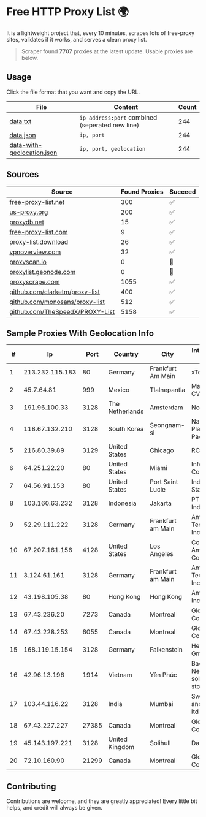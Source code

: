 
# Free HTTP Proxy List 🌍

It is a lightweight project that, every 10 minutes, scrapes lots of free-proxy sites, validates if it works, and serves a clean proxy list.


> Scraper found **7707** proxies at the latest update. Usable proxies are below.

## Usage

Click the file format that you want and copy the URL.


|File|Content|Count|
|----|-------|-----|
|[data.txt](https://raw.githubusercontent.com/themiralay/Proxy-List-World/master/data.txt)|`ip_address:port` combined (seperated new line)|244|
|[data.json](https://raw.githubusercontent.com/themiralay/Proxy-List-World/master/data.json)|`ip, port`|244|
|[data-with-geolocation.json](https://raw.githubusercontent.com/themiralay/Proxy-List-World/master/data-with-geolocation.json)|`ip, port, geolocation`|244|

## Sources

|Source|Found Proxies|Succeed|
|------|-------------|-------|
|[free-proxy-list.net](https://free-proxy-list.net)|300|✅|
|[us-proxy.org](https://www.us-proxy.org)|200|✅|
|[proxydb.net](http://proxydb.net)|15|✅|
|[free-proxy-list.com](https://free-proxy-list.com/?page=&port=&type%5B%5D=http&type%5B%5D=https&up_time=0&search=Search)|9|✅|
|[proxy-list.download](https://www.proxy-list.download/HTTP)|26|✅|
|[vpnoverview.com](https://vpnoverview.com/privacy/anonymous-browsing/free-proxy-servers)|32|✅|
|[proxyscan.io](https://www.proxyscan.io)|0|🚫|
|[proxylist.geonode.com](https://proxylist.geonode.com/api/proxy-list?limit=300&page=1&sort_by=lastChecked&sort_type=desc&protocols=http,https)|0|🚫|
|[proxyscrape.com](https://api.proxyscrape.com/v2/?request=displayproxies&protocol=http&timeout=10000&country=all&ssl=all&anonymity=all)|1055|✅|
|[github.com/clarketm/proxy-list](https://raw.githubusercontent.com/clarketm/proxy-list/master/proxy-list-raw.txt)|400|✅|
|[github.com/monosans/proxy-list](https://raw.githubusercontent.com/monosans/proxy-list/main/proxies/http.txt)|512|✅|
|[github.com/TheSpeedX/PROXY-List](https://raw.githubusercontent.com/TheSpeedX/PROXY-List/master/http.txt)|5158|✅|


## Sample Proxies With Geolocation Info

|#|Ip|Port|Country|City|Internet Service Provider|
|-|--|----|-------|----|-------------------------|
|1|213.232.115.183|80|Germany|Frankfurt Am Main|xTom GmbH|
|2|45.7.64.81|999|Mexico|Tlalnepantla|Maysnet SA De CV|
|3|191.96.100.33|3128|The Netherlands|Amsterdam|NovoServe B.V.|
|4|118.67.132.210|3128|South Korea|Seongnam-si|Naver Business Platform Asia Pacific Pte. Ltd.|
|5|216.80.39.89|3129|United States|Chicago|RCN|
|6|64.251.22.20|80|United States|Miami|Infolink Global Corporation|
|7|64.56.91.153|80|United States|Port Saint Lucie|Indian River State College|
|8|103.160.63.232|3128|Indonesia|Jakarta|PT Herza Digital Indonesia|
|9|52.29.111.222|3128|Germany|Frankfurt am Main|Amazon Technologies Inc.|
|10|67.207.161.156|4128|United States|Los Angeles|Colocation America Corporation|
|11|3.124.61.161|3128|Germany|Frankfurt am Main|Amazon Technologies Inc.|
|12|43.198.105.38|80|Hong Kong|Hong Kong|Amazon.com, Inc.|
|13|67.43.236.20|7273|Canada|Montreal|GloboTech Communications|
|14|67.43.228.253|6055|Canada|Montreal|GloboTech Communications|
|15|168.119.15.154|3128|Germany|Falkenstein|Hetzner Online GmbH|
|16|42.96.13.196|1914|Vietnam|Yên Phúc|Bach Kim Network solutions Join stock company|
|17|103.44.116.22|3128|India|Mumbai|Swastik Internet and Cables pvt. ltd|
|18|67.43.227.227|27385|Canada|Montreal|GloboTech Communications|
|19|45.143.197.221|3128|United Kingdom|Solihull|Daniel Jackson|
|20|72.10.160.90|21299|Canada|Montreal|GloboTech Communications|



## Contributing

Contributions are welcome, and they are greatly appreciated! Every
little bit helps, and credit will always be given.


